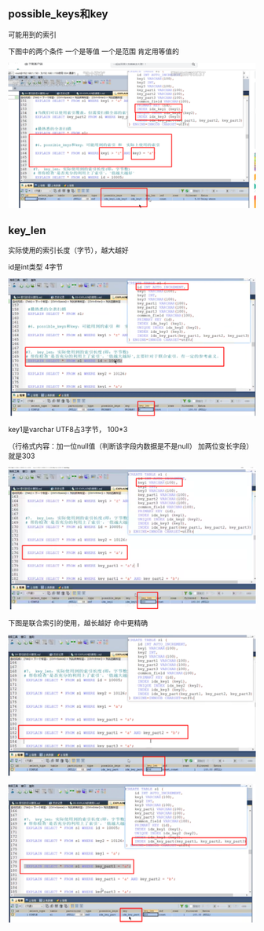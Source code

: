 possible_keys和key
---

可能用到的索引

下图中的两个条件 一个是等值 一个是范围 肯定用等值的

![img_218.png](img_218.png)


key_len
---

实际使用的索引长度（字节），越大越好

id是int类型 4字节 

![img_219.png](img_219.png)

key1是varchar UTF8占3字节， 100*3 

（行格式内容：加一位null值（判断该字段内数据是不是null） 加两位变长字段） 就是303 

![img_220.png](img_220.png)

下图是联合索引的使用，越长越好 命中更精确

![img_222.png](img_222.png)

![img_221.png](img_221.png)